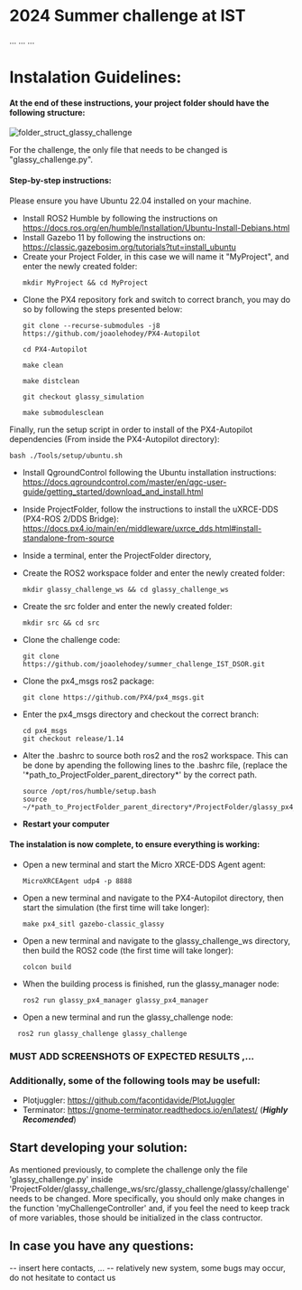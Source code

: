 # 2024 Summer challenge at IST 

...
...
...

# Instalation Guidelines:

#### At the end of these instructions, your project folder should have the following structure:
![folder_struct_glassy_challenge](https://github.com/joaolehodey/summer_challenge_IST_DSOR/assets/69345264/1022c432-65f5-478e-a54b-57e3fdc693a4)

For the challenge, the only file that needs to be changed is "glassy_challenge.py".

#### Step-by-step instructions:
Please ensure you have Ubuntu 22.04 installed on your machine.
* Install ROS2 Humble by following the instructions on https://docs.ros.org/en/humble/Installation/Ubuntu-Install-Debians.html
* Install Gazebo 11 by following the instructions on: https://classic.gazebosim.org/tutorials?tut=install_ubuntu
* Create your Project Folder, in this case we will name it "MyProject", and enter the newly created folder:
  ```console
  mkdir MyProject && cd MyProject
  ```
* Clone the PX4 repository fork and switch to correct branch, you may do so by following the steps presented below:
  ```console
  git clone --recurse-submodules -j8 https://github.com/joaolehodey/PX4-Autopilot
  ```
  ```console
  cd PX4-Autopilot
  ```
  ```console
  make clean
  ```
  ```console
  make distclean
  ```
  ```console
  git checkout glassy_simulation
  ```
  ```console
  make submodulesclean
  ```
Finally, run the setup script in order to install of the PX4-Autopilot dependencies (From inside the PX4-Autopilot directory):
  ```console
  bash ./Tools/setup/ubuntu.sh
  ```

* Install QgroundControl following the Ubuntu installation instructions: https://docs.qgroundcontrol.com/master/en/qgc-user-guide/getting_started/download_and_install.html
* Inside ProjectFolder, follow the instructions to install the uXRCE-DDS (PX4-ROS 2/DDS Bridge): https://docs.px4.io/main/en/middleware/uxrce_dds.html#install-standalone-from-source

* Inside a terminal, enter the ProjectFolder directory,
* Create the ROS2 workspace folder and enter the newly created folder:
  ```console
  mkdir glassy_challenge_ws && cd glassy_challenge_ws
  ```
* Create the src folder and enter the newly created folder:
  ```console
  mkdir src && cd src
  ```
* Clone the challenge code:
  ```console
  git clone https://github.com/joaolehodey/summer_challenge_IST_DSOR.git
  ```
* Clone the px4_msgs ros2 package:
  ```console
  git clone https://github.com/PX4/px4_msgs.git
  ```

* Enter the px4_msgs directory and checkout the correct branch:
  ```console
  cd px4_msgs
  git checkout release/1.14
  ```

  
* Alter the .bashrc to source both ros2 and the ros2 workspace. This can be done by apending the following lines to the .bashrc file, (replace the '\*path_to_ProjectFolder_parent_directory\*' by the correct path.
  ```console
  source /opt/ros/humble/setup.bash
  source ~/*path_to_ProjectFolder_parent_directory*/ProjectFolder/glassy_px4_ws/install/setup.bash
  ```
* **Restart your computer**

 #### The instalation is now complete, to ensure everything is working:

* Open a new terminal and start the Micro XRCE-DDS Agent agent:
  ```console
  MicroXRCEAgent udp4 -p 8888
  ```
* Open a new terminal and navigate to the PX4-Autopilot directory, then start the simulation (the first time will take longer):
    ```console
  make px4_sitl gazebo-classic_glassy
  ```
* Open a new terminal and navigate to the glassy_challenge_ws directory, then build the ROS2 code (the first time will take longer):
    ```console
  colcon build
  ```
* When the building process is finished, run the glassy_manager node:
    ```console
  ros2 run glassy_px4_manager glassy_px4_manager
  ```
 * Open a new terminal and run the glassy_challenge node:
  ```console
    ros2 run glassy_challenge glassy_challenge
  ```

### MUST ADD SCREENSHOTS OF EXPECTED RESULTS ,...


### Additionally, some of the following tools may be usefull:
* Plotjuggler: https://github.com/facontidavide/PlotJuggler
* Terminator: https://gnome-terminator.readthedocs.io/en/latest/ (***Highly Recomended***)


## Start developing your solution:
As mentioned previously, to complete the challenge only the file 'glassy_challenge.py' inside 'ProjectFolder/glassy_challenge_ws/src/glassy_challenge/glassy/challenge' needs to be changed.
More specifically, you should only make changes in the function 'myChallengeController' and, if you feel the need to keep track of more variables, those should be initialized in the class contructor.

## In case you have any questions:
-- insert here contacts, ...
-- relatively new system, some bugs may occur, do not hesitate to contact us

## 
